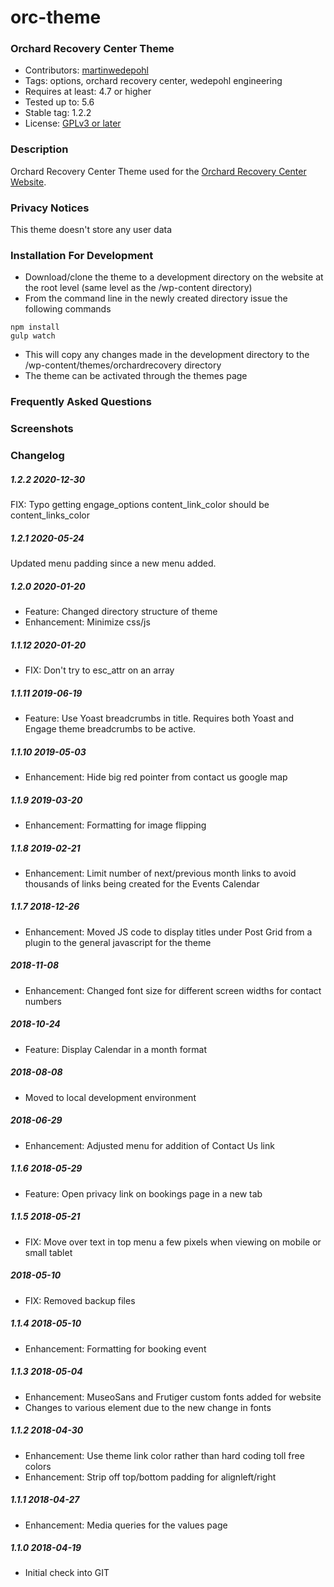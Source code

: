 # orc-theme
### Orchard Recovery Center Theme

* Contributors: [martinwedepohl](https://en.gravatar.com/martinwedepohl) 
* Tags: options, orchard recovery center, wedepohl engineering
* Requires at least: 4.7 or higher
* Tested up to: 5.6
* Stable tag: 1.2.2
* License: [GPLv3 or later](https://www.gnu.org/licenses/gpl-3.0.html)

### Description
Orchard Recovery Center Theme used for the [Orchard Recovery Center Website](https://orchardrecovery.com).

### Privacy Notices
This theme doesn't store any user data

### Installation For Development
- Download/clone the theme to a development directory on the website at the root level (same level as the /wp-content directory)
- From the command line in the newly created directory issue the following commands
```
npm install
gulp watch
```
- This will copy any changes made in the development directory to the /wp-content/themes/orchardrecovery directory
- The theme can be activated through the themes page

### Frequently Asked Questions

### Screenshots

### Changelog

##### 1.2.2 2020-12-30
FIX: Typo getting engage_options content_link_color should be content_links_color

##### 1.2.1 2020-05-24
Updated menu padding since a new menu added.

##### 1.2.0 2020-01-20
* Feature: Changed directory structure of theme
* Enhancement: Minimize css/js

##### 1.1.12 2020-01-20
* FIX: Don't try to esc_attr on an array

##### 1.1.11 2019-06-19
* Feature: Use Yoast breadcrumbs in title. Requires both Yoast and Engage theme breadcrumbs to be active.

##### 1.1.10 2019-05-03
* Enhancement: Hide big red pointer from contact us google map

##### 1.1.9 2019-03-20
* Enhancement: Formatting for image flipping

##### 1.1.8 2019-02-21
* Enhancement: Limit number of next/previous month links to avoid thousands of links being created for the Events Calendar

##### 1.1.7 2018-12-26
* Enhancement: Moved JS code to display titles under Post Grid from a plugin to the general javascript for the theme

##### 2018-11-08
* Enhancement: Changed font size for different screen widths for contact numbers

##### 2018-10-24
* Feature: Display Calendar in a month format

##### 2018-08-08
* Moved to local development environment

##### 2018-06-29
* Enhancement: Adjusted menu for addition of Contact Us link

##### 1.1.6 2018-05-29
* Feature: Open privacy link on bookings page in a new tab

##### 1.1.5 2018-05-21
* FIX: Move over text in top menu a few pixels when viewing on mobile or small tablet

##### 2018-05-10
* FIX: Removed backup files

##### 1.1.4 2018-05-10
* Enhancement: Formatting for booking event

##### 1.1.3 2018-05-04
* Enhancement: MuseoSans and Frutiger custom fonts added for website
* Changes to various element due to the new change in fonts

##### 1.1.2 2018-04-30
* Enhancement: Use theme link color rather than hard coding toll free colors
* Enhancement: Strip off top/bottom padding for alignleft/right

##### 1.1.1 2018-04-27
* Enhancement: Media queries for the values page

##### 1.1.0 2018-04-19
* Initial check into GIT
